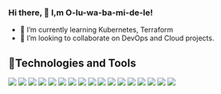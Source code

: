 ### Hi there, 👋 I,m O-lu-wa-ba-mi-de-le!





- 🌱 I’m currently learning Kubernetes, Terraform
- 👯 I’m looking to collaborate on DevOps and Cloud projects.


## 🔧Technologies and Tools
![](https://img.shields.io/badge/Cloud-AWS-informational?style=flat&logo=amazon-aws&logoColor=white&color=035afc)
![](https://img.shields.io/badge/Metric_Dashboard-Grafana-informational?style=flat&logo=grafana&logoColor=white&color=035afc)
![](https://img.shields.io/badge/VCS-Git-informational?style=flat&logo=git&logoColor=white&color=035afc)
![](https://img.shields.io/badge/Code-VanillaJS-informational?style=flat&logo=javascript&logoColor=white&color=035afc)
![](https://img.shields.io/badge/Hub-Github-informational?style=flat&logo=github&logoColor=white&color=035afc)
![](https://img.shields.io/badge/OS-Linux-informational?style=flat&logo=linux&logoColor=white&color=035afc)
![](https://img.shields.io/badge/Reverse_Proxy/Web_Server-Nginx-informational?style=flat&logo=nginx&logoColor=white&color=035afc)
![](https://img.shields.io/badge/Reverse_Proxy/Web_Server-Apache-informational?style=flat&logo=apache&logoColor=white&color=035afc)
![](https://img.shields.io/badge/Container_Runtime-Docker-informational?style=flat&logo=docker&logoColor=white&color=035afc)
![](https://img.shields.io/badge/Shell-Bash-informational?style=flat&logo=gnu-bash&logoColor=white&color=035afc)
![](https://img.shields.io/badge/IaC-Terraform-informational?style=flat&logo=terraform&logoColor=white&color=035afc)
![](https://img.shields.io/badge/CI/CD-Jenkins-informational?style=flat&logo=jenkins&logoColor=white&color=035afc)
![](https://img.shields.io/badge/CI/CD-CircleCI-informational?style=flat&logo=circleci&logoColor=white&color=035afc)
![](https://img.shields.io/badge/Configuration_Management-Ansible-informational?style=flat&logo=ansible&logoColor=white&color=035afc)
![](https://img.shields.io/badge/Monitoring-Prometheus-informational?style=flat&logo=prometheus&logoColor=white&color=035afc)
![](https://img.shields.io/badge/Ordchestration_Tool-Kubernetes-informational?style=flat&logo=kubernetes&logoColor=white&color=035afc)
![](https://img.shields.io/badge/Linux-Ubuntu-informational?style=flat&logo=ubuntu&logoColor=white&color=035afc)

